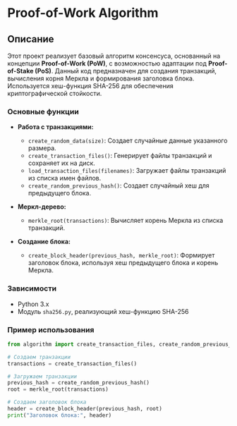 # Proof-of-Work Algorithm

## Описание

Этот проект реализует базовый алгоритм консенсуса, основанный на концепции **Proof-of-Work (PoW)**, с возможностью адаптации под **Proof-of-Stake (PoS)**. Данный код предназначен для создания транзакций, вычисления корня Меркла и формирования заголовка блока. Используется хеш-функция SHA-256 для обеспечения криптографической стойкости.

### Основные функции

- **Работа с транзакциями:**
  - `create_random_data(size)`: Создает случайные данные указанного размера.
  - `create_transaction_files()`: Генерирует файлы транзакций и сохраняет их на диск.
  - `load_transaction_files(filenames)`: Загружает файлы транзакций из списка имен файлов.
  - `create_random_previous_hash()`: Создает случайный хеш для предыдущего блока.

- **Меркл-дерево:**
  - `merkle_root(transactions)`: Вычисляет корень Меркла из списка транзакций.

- **Создание блока:**
  - `create_block_header(previous_hash, merkle_root)`: Формирует заголовок блока, используя хеш предыдущего блока и корень Меркла.

### Зависимости

- Python 3.x
- Модуль `sha256.py`, реализующий хеш-функцию SHA-256

### Пример использования

```python
from algorithm import create_transaction_files, create_random_previous_hash, merkle_root, create_block_header

# Создаем транзакции
transactions = create_transaction_files()

# Загружаем транзакции
previous_hash = create_random_previous_hash()
root = merkle_root(transactions)

# Создаем заголовок блока
header = create_block_header(previous_hash, root)
print("Заголовок блока:", header)
